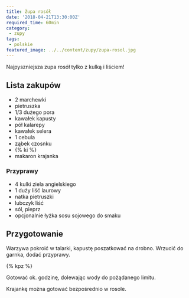 ```yaml
---
title: Zupa rosół
date: '2018-04-21T13:30:00Z'
required_time: 60min
category:
 - zupy
tags:
 - polskie
featured_image: ../../content/zupy/zupa-rosol.jpg
---
```


Najpyszniejsza zupa rosół tylko z kulką i liściem!

<!-- more -->

## Lista zakupów

 - 2 marchewki
 - pietruszka
 - 1/3 dużego pora
 - kawałek kapusty
 - pół kalarepy
 - kawałek selera
 - 1 cebula
 - ząbek czosnku
 - {% ki %}
 - makaron krajanka

 ### Przyprawy

 - 4 kulki ziela angielskiego
 - 1 duży liść laurowy
 - natka pietruszki
 - lubczyk liść
 - sól, pieprz
 - opcjonalnie łyżka sosu sojowego do smaku

## Przygotowanie
Warzywa pokroić w talarki, kapustę poszatkować na drobno. Wrzucić do garnka, dodać przyprawy.

{% kpz %}

Gotować ok. godzinę, dolewając wody do pożądanego limitu.

Krajankę można gotować bezpośrednio w rosole.
